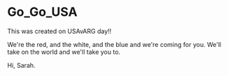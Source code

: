 # Go_Go_USA
This was created on USAvARG day!!

We're the red, and the white, and the blue and we're coming for you.
We'll take on the world and we'll take you to.

Hi, Sarah.
